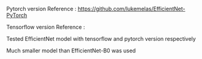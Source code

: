 Pytorch version Reference : https://github.com/lukemelas/EfficientNet-PyTorch

Tensorflow version Reference : 

Tested EfficientNet model with tensorflow and pytorch version respectively

Much smaller model than EfficientNet-B0 was used
